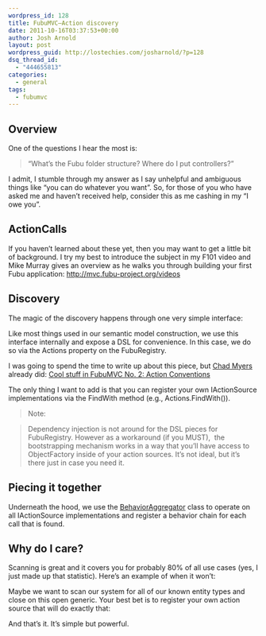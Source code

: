 ```yaml
---
wordpress_id: 128
title: FubuMVC–Action discovery
date: 2011-10-16T03:37:53+00:00
author: Josh Arnold
layout: post
wordpress_guid: http://lostechies.com/josharnold/?p=128
dsq_thread_id:
  - "444655813"
categories:
  - general
tags:
  - fubumvc
---
```

## Overview

One of the questions I hear the most is:

> “What’s the Fubu folder structure? Where do I put controllers?”

I admit, I stumble through my answer as I say unhelpful and ambiguous things like “you can do whatever you want”. So, for those of you who have asked me and haven’t received help, consider this as me cashing in my “I owe you”.

## ActionCalls

If you haven’t learned about these yet, then you may want to get a little bit of background. I try my best to introduce the subject in my F101 video and Mike Murray gives an overview as he walks you through building your first Fubu application: <http://mvc.fubu-project.org/videos>

## Discovery

The magic of the discovery happens through one very simple interface:



Like most things used in our semantic model construction, we use this interface internally and expose a DSL for convenience. In this case, we do so via the Actions property on the FubuRegistry.

I was going to spend the time to write up about this piece, but [Chad Myers](http://lostechies.com/chadmyers/) already did: [Cool stuff in FubuMVC No. 2: Action Conventions](http://lostechies.com/chadmyers/2011/10/07/cool-stuff-in-fubumvc-no-2-action-conventions/)

The only thing I want to add is that you can register your own IActionSource implementations via the FindWith method (e.g., Actions.FindWith<MyActionSource>()).

> Note:
   
> Dependency injection is not around for the DSL pieces for FubuRegistry. However as a workaround (if you MUST),  the bootstrapping mechanism works in a way that you’ll have access to ObjectFactory inside of your action sources. It’s not ideal, but it’s there just in case you need it. 

## Piecing it together

Underneath the hood, we use the [BehaviorAggregator](https://github.com/DarthFubuMVC/fubumvc/blob/master/src/FubuMVC.Core/Registration/BehaviorAggregator.cs) class to operate on all IActionSource implementations and register a behavior chain for each call that is found.

## Why do I care?

Scanning is great and it covers you for probably 80% of all use cases (yes, I just made up that statistic). Here’s an example of when it won’t:



Maybe we want to scan our system for all of our known entity types and close on this open generic. Your best bet is to register your own action source that will do exactly that:



And that’s it. It’s simple but powerful.